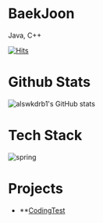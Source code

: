 # BaekJoon
Java, C++

[![Hits](https://hits.seeyoufarm.com/api/count/incr/badge.svg?url=https%3A%2F%2Fgithub.com%2Falswkdrb1&count_bg=%2379C83D&title_bg=%23555555&icon=&icon_color=%23E7E7E7&title=hits&edge_flat=false)](https://hits.seeyoufarm.com)

# Github Stats
![alswkdrb1's GitHub stats](https://github-readme-stats.vercel.app/api?username=alswkdrb1)

# Tech Stack
![spring](https://img.shields.io/badge/Spring-6DB33F?style=for-the-badge&logo=spring&logoColor=white)

# Projects
* **[CodingTest](https://github.com/alswkdrb1/BaekJoon)
